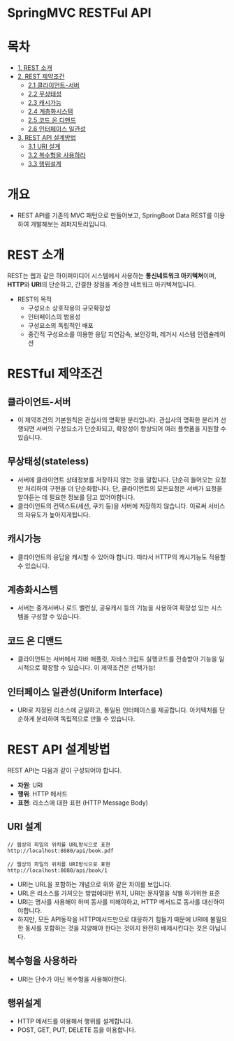 # SpringMVC RESTFul API
# 목차
- [1. REST 소개](#REST-소개)
- [2. REST 제약조건](#REST-제약조건)
  - [2.1 클라이언트-서버](#클라이언트-서버)
  - [2.2 무상태성](#무상태성(stateless))
  - [2.3 캐시가능](#캐시가능)
  - [2.4 계층화시스템](#계층화시스템)
  - [2.5 코드 온 디맨드](#코드-온-디맨드)
  - [2.6 인터페이스 일관성](#인터페이스-일관성(Uniform-Interface))
- [3. REST API 설계방법](#REST-API-설계방법)
  - [3.1 URI 설계](#URI-설계)
  - [3.2 복수형을 사용하라](#복수형을-사용하라)
  - [3.3 행위설계](#URI-설계)

# 개요
- REST API를 기존의 MVC 패턴으로 만들어보고, SpringBoot Data REST를 이용하여 개발해보는 레퍼지토리입니다.

# REST 소개
REST는 웹과 같은 하이퍼미디어 시스템에서 사용하는 **통신네트워크 아키텍쳐**이며, 
**HTTP**와 **URI**의 단순하고, 간결한 장점을 계승한 네트워크 아키텍쳐입니다.
- REST의 목적
  - 구성요소 상호작용의 규모확장성
  - 인터페이스의 범용성
  - 구성요소의 독립적인 배포
  - 중간적 구성요소를 이용한 응답 지연감속, 보안강화, 레거시 시스템 인캡슐레이션

# RESTful 제약조건
## 클라이언트-서버
- 이 제약조건의 기본원칙은 관심사의 명확한 분리입니다. 관심사의 명확한 분리가 선행되면 서버의 구성요소가 단순화되고, 확장성이 향상되어 여러 플랫폼을 지원할 수 있습니다.
## 무상태성(stateless)
- 서버에 클라이언트 상태정보를 저장하지 않는 것을 말합니다. 단순히 들어오는 요청만 처리하여 구현을 더 단순화합니다. 단, 클라이언트의 모든요청은 서버가 요청을 알아듣는 데 필요한 정보를 담고 있어야합니다.
- 클라이언트의 컨텍스트(세션, 쿠키 등)을 서버에 저장하지 않습니다. 이로써 서비스의 자유도가 높아지게됩니다.
## 캐시가능
- 클라이언트의 응답을 캐시할 수 있어야 합니다. 따라서 HTTP의 캐시기능도 적용할 수 있습니다.
## 계층화시스템
- 서버는 중개서버나 로드 밸런싱, 공유캐시 등의 기능을 사용하여 확장성 있는 시스템을 구성할 수 있습니다.
## 코드 온 디맨드
- 클라이언트는 서버에서 자바 애플릿, 자바스크립트 실행코드를 전송받아 기능을 일시적으로 확장할 수 있습니다. 이 제약조건은 선택가능!
## 인터페이스 일관성(Uniform Interface)
- URI로 지정된 리소스에 균일하고, 통일된 인터페이스를 제공합니다. 아키텍처를 단순하게 분리하여 독립적으로 만들 수 있습니다.

# REST API 설계방법
REST API는 다음과 같이 구성되어야 합니다.
- **자원**: URI
- **행위**: HTTP 메서드
- **표현**: 리소스에 대한 표현 (HTTP Message Body)

## URI 설계
```
// 웹상의 파일의 위치를 URL방식으로 표현
http://localhost:8080/api/book.pdf

// 웹상의 파일의 위치를 URI방식으로 표현
http://localhost:8080/api/book/1
```
- URI는 URL을 포함하는 개념으로 위와 같은 차이를 보입니다.
- URL은 리소스를 가져오는 방법에대한 위치, URI는 문자열을 식별 하기위한 표준
- URI는 명사를 사용해야 하며 동사를 피해야하고, HTTP 메서드로 동사를 대신하여야합니다.
- 하지만, 모든 API동작을 HTTP메서드만으로 대응하기 힘들기 때문에 URI에 불필요한 동사를 포함하는 것을 지양해야 한다는 것이지 완전히 배제시킨다는 것은 아닙니다.

## 복수형을 사용하라
- URI는 단수가 아닌 복수형을 사용해야한다.

## 행위설계
- HTTP 메서드를 이용해서 행위를 설계합니다.
- POST, GET, PUT, DELETE 등을 이용합니다.